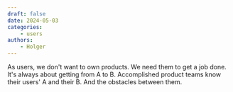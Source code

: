 ```yaml
---
draft: false
date: 2024-05-03
categories:
    - users
authors:
    - Holger
---
```


As users, we don't want to own products. We need them to get a job done. It's always about getting from A to B. Accomplished product teams know their users' A and their B. And the obstacles between them.